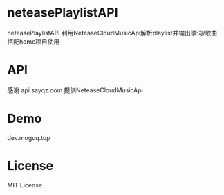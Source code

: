 # neteasePlaylistAPI
neteasePlaylistAPI 利用NeteaseCloudMusicApi解析playlist并输出歌词/歌曲  
搭配home项目使用

# API
感谢 api.sayqz.com 提供NeteaseCloudMusicApi

# Demo
dev.moguq.top

# License
MIT License

